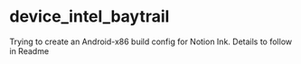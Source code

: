 # device_intel_baytrail
Trying to create an Android-x86 build config for Notion Ink. Details to follow in Readme
